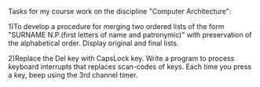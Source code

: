 Tasks for my course work on the discipline "Computer Architecture":

  1)To develop a procedure for merging two ordered lists of the form "SURNAME N.P.(first letters of name and patronymic)" with preservation of the alphabetical order. Display original and final lists.

  2)Replace the Del key with CapsLock key. Write a program to process keyboard interrupts that replaces scan-codes of keys. Each time you press a key, beep using the 3rd channel timer.
